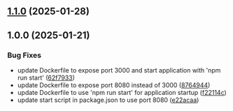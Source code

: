 ## [1.1.0](https://github.com/Ridvan-bot/az-auto-protal/compare/v1.0.0...v1.1.0) (2025-01-28)

## 1.0.0 (2025-01-21)

### Bug Fixes

* update Dockerfile to expose port 3000 and start application with 'npm run start' ([62f7933](https://github.com/Ridvan-bot/az-auto-protal/commit/62f7933275596428fe100a5bd9b3bd330f002175))
* update Dockerfile to expose port 8080 instead of 3000 ([8764944](https://github.com/Ridvan-bot/az-auto-protal/commit/8764944fc36c02c8ccf06501912e7f4c0a87dedd))
* update Dockerfile to use 'npm run start' for application startup ([f22114c](https://github.com/Ridvan-bot/az-auto-protal/commit/f22114cee687a71493e137084dff04832c477ff8))
* update start script in package.json to use port 8080 ([e22acaa](https://github.com/Ridvan-bot/az-auto-protal/commit/e22acaafb09ebfda9f8f110b4119a6847724c994))
